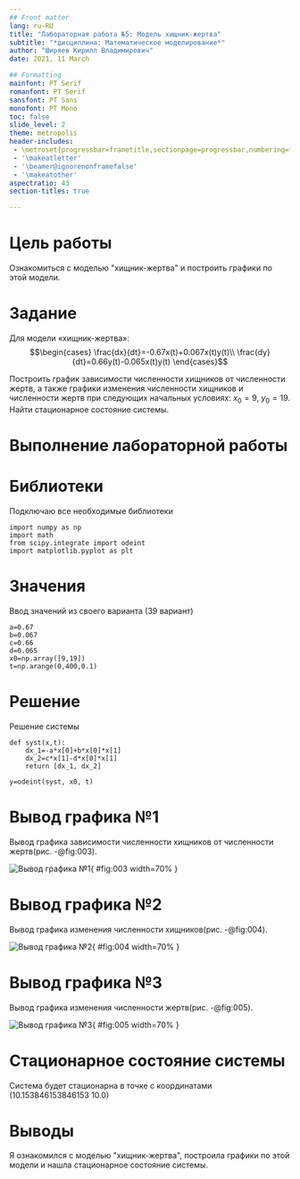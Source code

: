 ```yaml
---
## Front matter
lang: ru-RU
title: "Лабораторная работа №5: Модель хищник-жертва"
subtitle: "*дисциплина: Математическое моделирование*"
author: "Ширяев Кирилл Владимирович"
date: 2021, 11 March

## Formatting
mainfont: PT Serif
romanfont: PT Serif
sansfont: PT Sans
monofont: PT Mono
toc: false
slide_level: 2
theme: metropolis
header-includes:
 - \metroset{progressbar=frametitle,sectionpage=progressbar,numbering=fraction}
 - '\makeatletter'
 - '\beamer@ignorenonframefalse'
 - '\makeatother'
aspectratio: 43
section-titles: true

---
```



# Цель работы

Ознакомиться с моделью "хищник-жертва" и построить графики по этой модели.

# Задание

Для модели «хищник-жертва»:
$$\begin{cases}
\frac{dx}{dt}=-0.67x(t)+0.067x(t)y(t)\\
\frac{dy}{dt}=0.66y(t)-0.065x(t)y(t)
\end{cases}$$

Построить график зависимости численности хищников от численности жертв,
а также графики изменения численности хищников и численности жертв при
следующих начальных условиях: $x_0=9$, $y_0=19$. Найти стационарное
состояние системы.



# Выполнение лабораторной работы

# Библиотеки

Подключаю все необходимые библиотеки

```
import numpy as np
import math
from scipy.integrate import odeint
import matplotlib.pyplot as plt
```

# Значения

Ввод значений из своего варианта (39 вариант)
```
a=0.67
b=0.067
c=0.66
d=0.065
x0=np.array([9,19])
t=np.arange(0,400,0.1)
```

# Решение

Решение системы
```
def syst(x,t):
    dx_1=-a*x[0]+b*x[0]*x[1]
    dx_2=c*x[1]-d*x[0]*x[1]
    return [dx_1, dx_2]

y=odeint(syst, x0, t)
```

# Вывод графика №1

Вывод графика зависимости численности хищников от численности жертв(рис. -@fig:003).

![Вывод графика №1](images/lab5_3.jpg){ #fig:003 width=70% }

# Вывод графика №2

Вывод графика изменения численности хищников(рис. -@fig:004).

![Вывод графика №2](images/lab5_4.jpg){ #fig:004 width=70% }

# Вывод графика №3

Вывод графика изменения численности жертв(рис. -@fig:005).

![Вывод графика №3](images/lab5_5.jpg){ #fig:005 width=70% }

# Стационарное состояние системы

Система будет стационарна в точке с координатами (10.153846153846153 10.0)

# Выводы

Я ознакомился с моделью "хищник-жертва", построила графики по этой модели и нашла стационарное состояние системы.
